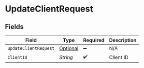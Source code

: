 # UpdateClientRequest


## Fields

| Field                                                                       | Type                                                                        | Required                                                                    | Description                                                                 |
| --------------------------------------------------------------------------- | --------------------------------------------------------------------------- | --------------------------------------------------------------------------- | --------------------------------------------------------------------------- |
| `updateClientRequest`                                                       | [Optional<UpdateClientRequest>](../../models/shared/UpdateClientRequest.md) | :heavy_minus_sign:                                                          | N/A                                                                         |
| `clientId`                                                                  | *String*                                                                    | :heavy_check_mark:                                                          | Client ID                                                                   |